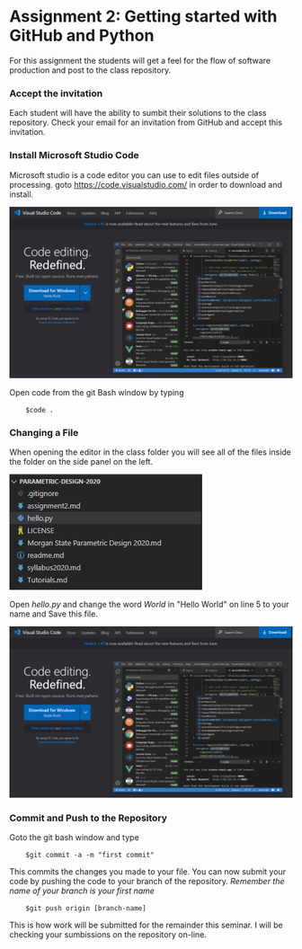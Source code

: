 # Assignment 2: Getting started with GitHub and Python
For this assignment the students will get a feel for the flow of software production and post to the class repository.  

### Accept the invitation
Each student will have the ability to sumbit their solutions to the class repository.  Check your email for an invitation from GitHub and accept this invitation.

### Install Microsoft Studio Code
Microsoft studio is a code editor you can use to edit files outside of processing. 
goto https://code.visualstudio.com/ in order to download and install.

![Microsoft Code Download Page](Images/Visual-Studio-Code.PNG)

Open code from the git Bash window by typing

        $code .   

### Changing a File
When opening the editor in the class folder you will see all of the files inside the folder on the side panel on the left.

![The Sidepane](Images/SidePane.PNG)

Open _hello.py_ and change the word _World_ in "Hello World" on line 5 to your name and Save this file.

![Replace "World" with your name](Images/Visual-Studio-Code.PNG)

### Commit and Push to the Repository
Goto the git bash window and type

        $git commit -a -m "first commit"

This commits the changes you made to your file.  You can now submit your code by pushing the code to your branch of the repository.  *Remember the name of your branch is your first name*

        $git push origin [branch-name]

This is how work will be submitted for the remainder this seminar.  I will be checking your sumbissions on the repository on-line.




